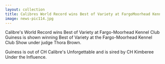 ```yaml
---
layout: collection
title: Calibres World Record wins Best of Variety at FargoMoorhead Kennel Club
image: news-pic114.jpg
---
```

Calibre's World Record wins Best of Variety at Fargo-Moorhead Kennel Club
 Guiness is shown winning Best of Variety at the Fargo-Moorhead Kennel Club Show under judge Thora Brown.
 
 Guiness is out of CH Calibre's Unforgettable and is sired by CH Kimberee Under the Influence.
